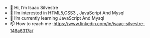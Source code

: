 - 👋 Hi, I’m Isaac Silvestre
- 👀 I’m interested in HTML5,CSS3 , JavaScript And Mysql
- 🌱 I’m currently learning  JavaScript And Mysql
- 📫 How to reach me :https://www.linkedin.com/in/isaac-silvestre-148a6317a/

<!---
ZaacSilver/ZaacSilver is a ✨ special ✨ repository because its `README.md` (this file) appears on your GitHub profile.
You can click the Preview link to take a look at your changes.
--->
